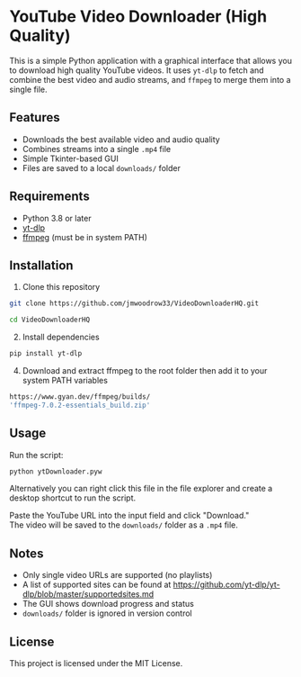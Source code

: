 # YouTube Video Downloader (High Quality)

This is a simple Python application with a graphical interface that allows you to download high quality YouTube videos. It uses `yt-dlp` to fetch and combine the best video and audio streams, and `ffmpeg` to merge them into a single file.

## Features

- Downloads the best available video and audio quality
- Combines streams into a single `.mp4` file
- Simple Tkinter-based GUI
- Files are saved to a local `downloads/` folder

## Requirements

- Python 3.8 or later
- [yt-dlp](https://github.com/yt-dlp/yt-dlp)
- [ffmpeg](https://www.gyan.dev/ffmpeg/builds/) (must be in system PATH)

## Installation

1. Clone this repository
```sh
git clone https://github.com/jmwoodrow33/VideoDownloaderHQ.git
```
```sh
cd VideoDownloaderHQ
```
2. Install dependencies
```sh
pip install yt-dlp
```
4. Download and extract ffmpeg to the root folder then add it to your system PATH variables
```sh
https://www.gyan.dev/ffmpeg/builds/
'ffmpeg-7.0.2-essentials_build.zip'
```
## Usage

Run the script:
```sh
python ytDownloader.pyw
```
Alternatively you can right click this file in the file explorer and create a desktop shortcut to run the script.

Paste the YouTube URL into the input field and click "Download."  
The video will be saved to the `downloads/` folder as a `.mp4` file.

## Notes

- Only single video URLs are supported (no playlists)
- A list of supported sites can be found at https://github.com/yt-dlp/yt-dlp/blob/master/supportedsites.md
- The GUI shows download progress and status
- `downloads/` folder is ignored in version control

## License

This project is licensed under the MIT License.

